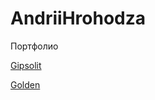 # AndriiHrohodza
Портфолио

[Gipsolit](https://andriihrohodza.github.io/Gipsolit// "Автоматизированная Стукатурка Стен")

[Golden](https://andriihrohodza.github.io/Golden// "Golden")
